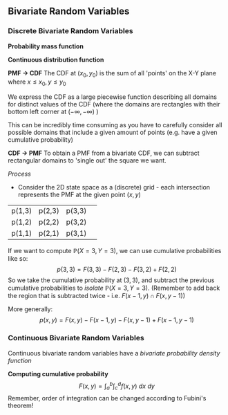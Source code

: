 

## Bivariate Random Variables


### Discrete Bivariate Random Variables

**Probability mass function**

**Continuous distribution function**

**PMF -> CDF**
The CDF at $(x_0, y_0)$ is the sum of all 'points' on the X-Y plane where $x \leq x_0, y \leq y_0$

We express the CDF as a large piecewise function describing all domains for distinct values of the CDF (where the domains are rectangles with their bottom left corner at $(-\infty, -\infty)$ )

This can be incredibly time consuming as you have to carefully consider all possible domains that include a given amount of points (e.g. have a given cumulative probability)

**CDF -> PMF**
To obtain a PMF from a bivariate CDF, we can subtract rectangular domains to 'single out' the square we want.

*Process*
- Consider the 2D state space as a (discrete) grid - each intersection represents the PMF at the given point $(x,y)$

|        |        |        |     |
| ------ | ------ | ------ | --- |
| p(1,3) | p(2,3) | p(3,3) |     |
| p(1,2) | p(2,2) | p(3,2) |     |
| p(1,1) | p(2,1) | p(3,1) |     |
If we want to compute $\mathbb{P}(X=3,Y=3)$, we can use cumulative probabilities like so:
$$p(3,3)=F(3,3)-F(2,3)-F(3,2)+F(2,2)$$
So we take the cumulative probability at $(3,3)$, and subtract the previous cumulative probabilities to *isolate* $\mathbb{P}(X=3,Y=3)$. (Remember to add back the region that is subtracted twice - i.e. $F(x-1,y)\cap F(x, y-1)$)

More generally:
$$p(x,y) = F(x,y) - F(x-1,y) - F(x, y-1) + F(x-1, y-1)$$

### Continuous Bivariate Random Variables

Continuous bivariate random variables have a *bivariate probability density function*

**Computing cumulative probability**
$$F(x,y) = \int^{b}_{a}{\int^{d}_{c}{f(x,y)} \ dx} \ dy$$
Remember, order of integration can be changed according to Fubini's theorem!


